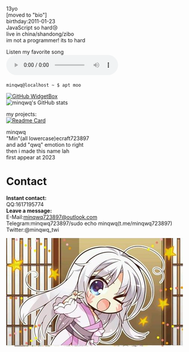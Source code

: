 13yo  
[moved to "bio"]  
birthday:2011-01-23  
JavaScript so hard😢  
live in china/shandong/zibo  
im not a programmer! its to hard  

Listen my favorite song  
<audio src="oni.m4a" type="audio/mpeg" controls>
  
<code>minqwq@localhost ~ $ apt moo</code>  

[![GitHub WidgetBox](https://github-widgetbox.vercel.app/api/profile?username=minqwq&data=followers,repositories,stars,commits&theme=darkmode)](https://github.com/Jurredr/github-widgetbox)  
![minqwq's GitHub stats](https://github-readme-stats.vercel.app/api?username=minqwq&show_icons=true&theme=holi&locale=cn)  
  
my projects:  
[![Readme Card](https://github-readme-stats.vercel.app/api/pin/?username=minqwq&repo=pixelart-logo&theme=holi&locale=cn)](https://github.com/minqwq/pixelart-logo)
  
minqwq  
"Min"(all lowercase)ecraft723897  
and add "qwq" emotion to right  
then i made this name lah  
first appear at 2023  
  
# Contact
**Instant contact:**  
QQ:1617195774  
**Leave a message:**  
E-Mail:minqwq723897@outlook.com  
Telegram:minqwq723897/sudo echo minqwq(t.me/minqwq723897)  
Twitter:@minqwq_twi  
  
![Clallo](/ciallo.jpeg)
